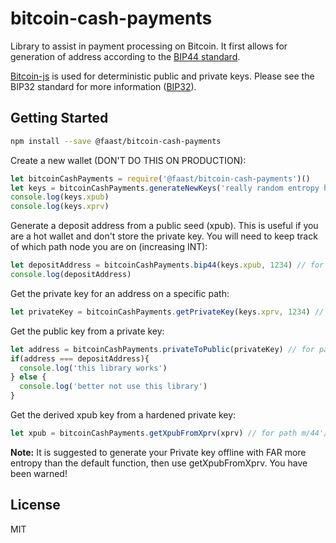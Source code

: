 bitcoin-cash-payments
=================

Library to assist in payment processing on Bitcoin. It first allows for generation
of address according to the [BIP44 standard](https://github.com/bitcoin/bips/blob/master/bip-0044.mediawiki).

[Bitcoin-js](https://github.com/bitcoinjs/bitcoinjs-lib) is used for  deterministic public and private keys.
Please see the BIP32 standard for more information ([BIP32](https://github.com/bitcoin/bips/blob/master/bip-0039.mediawiki)).

## Getting Started

```bash
npm install --save @faast/bitcoin-cash-payments
```

Create a new wallet (DON'T DO THIS ON PRODUCTION):
```js
let bitcoinCashPayments = require('@faast/bitcoin-cash-payments')()
let keys = bitcoinCashPayments.generateNewKeys('really random entropy here')
console.log(keys.xpub)
console.log(keys.xprv)
```

Generate a deposit address from a public seed (xpub).
This is useful if you are a hot wallet and don't store the private key. You will need
to keep track of which path node you are on (increasing INT):
```js
let depositAddress = bitcoinCashPayments.bip44(keys.xpub, 1234) // for path m/44'/145'/0'/0/1234
console.log(depositAddress)
```

Get the private key for an address on a specific path:
```js
let privateKey = bitcoinCashPayments.getPrivateKey(keys.xprv, 1234) // for path m/44'/145'/0'/0/1234
```

Get the public key from a private key:
```js
let address = bitcoinCashPayments.privateToPublic(privateKey) // for path m/44'/145'/0'/0/1234
if(address === depositAddress){
  console.log('this library works')
} else {
  console.log('better not use this library')
}
```

Get the derived xpub key from a hardened private key:
```js
let xpub = bitcoinCashPayments.getXpubFromXprv(xprv) // for path m/44'/145'/0'/0/1234
```





**Note:** It is suggested to generate your Private key offline with FAR more entropy than the default function, then use getXpubFromXprv.
You have been warned!

## License

MIT
